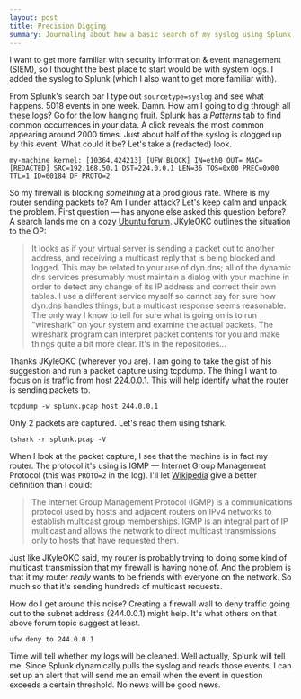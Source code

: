 ```yaml
---
layout: post
title: Precision Digging
summary: Journaling about how a basic search of my syslog using Splunk led to action (mostly searching Google).
---
```


I want to get more familiar with security information & event management (SIEM), so I thought the best place to start would be with system logs. I added the syslog to Splunk (which I also want to get more familiar with).

From Splunk's search bar I type out `sourcetype=syslog` and see what happens. 5018 events in one week. Damn. How am I going to dig through all these logs? Go for the low hanging fruit. Splunk has a _Patterns_ tab to find common occurrences in your data. A click reveals the most common appearing around 2000 times. Just about half of the syslog is clogged up by this event. What could it be? Let's take a (redacted) look.

```
my-machine kernel: [10364.424213] [UFW BLOCK] IN=eth0 OUT= MAC=[REDACTED] SRC=192.168.50.1 DST=224.0.0.1 LEN=36 TOS=0x00 PREC=0x00 TTL=1 ID=60184 DF PROTO=2
```
So my firewall is blocking _something_ at a prodigious rate. Where is my router sending packets to? Am I under attack? Let's keep calm and unpack the problem. First question — has anyone else asked this question before? A search lands me on a cozy [Ubuntu forum](https://ubuntuforums.org/showthread.php?t=1886913). JKyleOKC outlines the situation to the OP:

>It looks as if your virtual server is sending a packet out to another address, and receiving a multicast reply that is being blocked and logged. This may be related to your use of dyn.dns; all of the dynamic dns services presumably must maintain a dialog with your machine in order to detect any change of its IP address and correct their own tables. I use a different service myself so cannot say for sure how dyn.dns handles things, but a multicast response seems reasonable.
>The only way I know to tell for sure what is going on is to run "wireshark" on your system and examine the actual packets. The wireshark program can interpret packet contents for you and make things quite a bit more clear. It's in the repositories...

Thanks JKyleOKC (wherever you are). I am going to take the gist of his suggestion and run a packet capture using tcpdump. The thing I want to focus on is traffic from host 224.0.0.1. This will help identify what the router is sending packets to.

```
tcpdump -w splunk.pcap host 244.0.0.1
```

Only 2 packets are captured. Let's read them using tshark.

```
tshark -r splunk.pcap -V
```

When I look at the packet capture, I see that the machine is in fact my router. The protocol it's using is IGMP — Internet Group Management Protocol (this was `PROTO=2` in the log). I'll let [Wikipedia](https://en.wikipedia.org/wiki/Internet_Group_Management_Protocol) give a better definition than I could:

>The Internet Group Management Protocol (IGMP) is a communications protocol used by hosts and adjacent routers on IPv4 networks to establish multicast group memberships. IGMP is an integral part of IP multicast and allows the network to direct multicast transmissions only to hosts that have requested them.

Just like JKyleOKC said, my router is probably trying to doing some kind of multicast transmission that my firewall is having none of. And the problem is that it my router _really_ wants to be friends with everyone on the network. So much so that it's sending hundreds of multicast requests.

How do I get around this noise? Creating a firewall wall to deny traffic going out to the subnet address (244.0.0.1) might help. It's what others on that above forum topic suggest at least.

```
ufw deny to 244.0.0.1
```

Time will tell whether my logs will be cleaned. Well actually, Splunk will tell me. Since Splunk dynamically pulls the syslog and reads those events, I can set up an alert that will send me an email when the event in question exceeds a certain threshold. No news will be good news.
